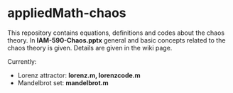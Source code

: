 # appliedMath-chaos

This repository contains equations, definitions and codes about the chaos theory. In **IAM-590-Chaos.pptx** general and basic concepts related to the chaos theory is given. Details are given in the wiki page.

Currently:
- Lorenz attractor: **lorenz.m, lorenzcode.m**
- Mandelbrot set: **mandelbrot.m**
